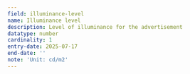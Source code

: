 ```yaml
---
field: illuminance-level
name: Illuminance level
description: Level of illuminance for the advertisement
datatype: number
cardinality: 1
entry-date: 2025-07-17
end-date: ''
note: 'Unit: cd/m2'
---
```

